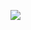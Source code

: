 ![](https://media0.giphy.com/media/F3G8ymQkOkbII/giphy.gif?cid=ecf05e47ecgah3sd1dqknjgt6fuak62cmgsvkm8han79bo3f&rid=giphy.gif&ct=g)
